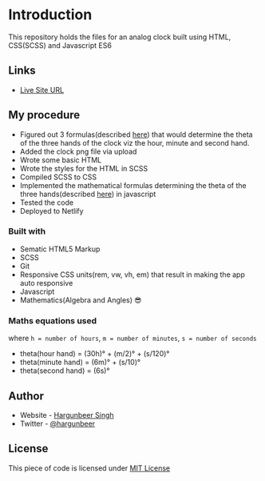 # Introduction
This repository holds the files for an analog clock built using HTML, CSS(SCSS) and Javascript ES6

## Links
- [Live Site URL](https://hargunclock.netlify.app)

## My procedure
- Figured out 3 formulas(described [here](#maths-equations-used)) that would determine the theta of the three hands of the clock viz the hour, minute and second hand.
- Added the clock png file via upload
- Wrote some basic HTML
- Wrote the styles for the HTML in SCSS
- Compiled SCSS to CSS
- Implemented the mathematical formulas determining the theta of the three hands(described [here](#maths-equations-used)) in javascript
- Tested the code
- Deployed to Netlify

### Built with
- Sematic HTML5 Markup
- SCSS
- Git
- Responsive CSS units(rem, vw, vh, em) that result in making the app auto responsive
- Javascript
- Mathematics(Algebra and Angles) :sunglasses:

### Maths equations used
where `h = number of hours`, `m = number of minutes`, `s = number of seconds`
- theta(hour hand) = (30h)° + (m/2)° + (s/120)°
- theta(minute hand) = (6m)° + (s/10)°
- theta(second hand) = (6s)°

## Author
- Website - [Hargunbeer Singh](https://hargunbeer.netlify.app)
- Twitter - [@hargunbeer](https://twitter.com/hargunbeer)

## License
This piece of code is licensed under [MIT License](./LICENSE)
